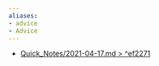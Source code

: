 ```yaml
---
aliases:
- advice
- Advice
---
```















-   [Quick_Notes/2021-04-17.md \> \^ef2271](Quick_Notes/2021-04-17.md#%5Eef2271)
